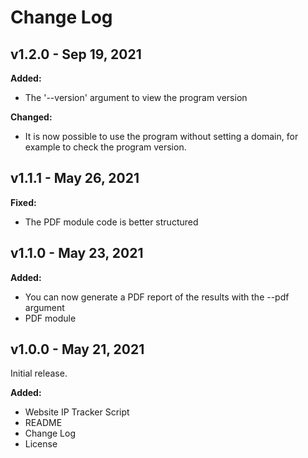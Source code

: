 # Change Log
## v1.2.0 - Sep 19, 2021
**Added:**
* The '--version' argument to view the program version

**Changed:**
* It is now possible to use the program without setting a domain, for example to check the program version.
## v1.1.1 - May 26, 2021
**Fixed:**
* The PDF module code is better structured
## v1.1.0 - May 23, 2021
**Added:**
* You can now generate a PDF report of the results with the --pdf argument
* PDF module
## v1.0.0 - May 21, 2021
Initial release.

**Added:**
* Website IP Tracker Script
* README
* Change Log
* License